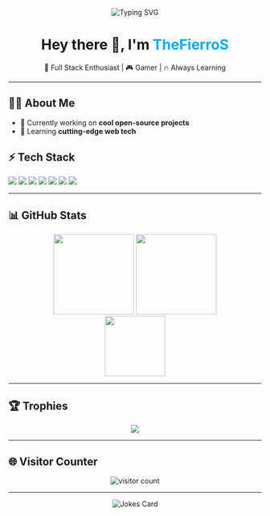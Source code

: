 
<p align="center">
  <img src="https://readme-typing-svg.demolab.com?font=Fira+Code&pause=1000&color=FF00EF&width=435&lines=Welcome+to+TheFierroS's+Github+Page+!;Code.+Patient.+Passion." alt="Typing SVG" />
</p>

<h1 align="center">Hey there 👋, I'm <span style="color:#0af;">TheFierroS</span></h1>
<p align="center">🚀 Full Stack Enthusiast | 🎮 Gamer | 🔥 Always Learning</p>

---

## 🧑‍💻 About Me

- 🔭 Currently working on **cool open-source projects**
- 🌱 Learning **cutting-edge web tech**

## ⚡ Tech Stack

<p>
  <img src="https://img.shields.io/badge/-JavaScript-333?style=flat&logo=javascript" />
  <img src="https://img.shields.io/badge/-TypeScript-333?style=flat&logo=typescript" />
  <img src="https://img.shields.io/badge/-Node.js-333?style=flat&logo=node.js" />
  <img src="https://img.shields.io/badge/-Python-333?style=flat&logo=python" />
  <img src="https://img.shields.io/badge/-React-333?style=flat&logo=react" />
  <img src="https://img.shields.io/badge/-MongoDB-333?style=flat&logo=mongodb" />
  <img src="https://img.shields.io/badge/-Git-333?style=flat&logo=git" />
</p>

---

## 📊 GitHub Stats

<p align="center">
  <img src="https://github-readme-stats.vercel.app/api?username=TheFierroS&show_icons=true&theme=neon" height="160px"/>
  <img src="https://github-readme-stats.vercel.app/api/top-langs/?username=TheFierroS&layout=compact&theme=neon" height="160px"/>
  <br>
  <img src="https://github-readme-streak-stats.herokuapp.com/?user=TheFierroS&theme=neon" height="120px"/>
</p>

---

## 🏆 Trophies

<p align="center">
  <img src="https://github-profile-trophy.vercel.app/?username=Raksix&theme=tokyonight&row=1](https://github-profile-trophy.vercel.app/?username=TheFierroS&theme=dracula&row=1" />
</p>

---

## 🌐 Visitor Counter

<p align="center">
  <img src="https://count.getloli.com/@TheFierroS?name=TheFierroS&theme=minecraft&padding=7&offset=0&align=top&scale=1&pixelated=1&darkmode=auto" alt="visitor count"/>
</p>

---


<p align="center">
  <img src="https://readme-jokes.vercel.app/api?hideBorder&theme=radical" alt="Jokes Card" />
</p>
